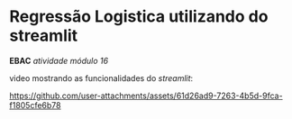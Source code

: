 # Regressão Logistica utilizando do streamlit

**EBAC** *atividade módulo 16*

video mostrando as funcionalidades do *streamlit*: 

https://github.com/user-attachments/assets/61d26ad9-7263-4b5d-9fca-f1805cfe6b78


